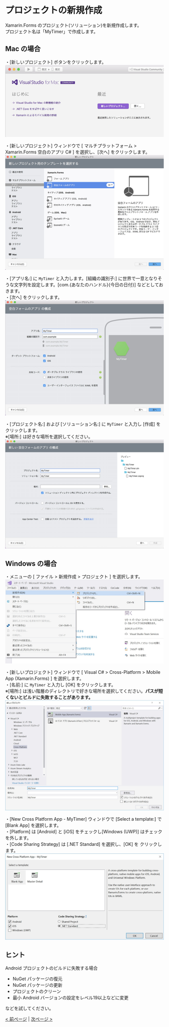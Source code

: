 # プロジェクトの新規作成
Xamarin.Forms のプロジェクト(ソリューション)を新規作成します。  
プロジェクト名は「MyTimer」で作成します。  
  
## Mac の場合
・[新しいプロジェクト] ボタンをクリックします。  
![](./images/Mac0101.jpg)  

・[新しいプロジェクト] ウィンドウで [ マルチプラットフォーム > Xamarin.Forms 空白のアプリ C# ] を選択し、[次へ] をクリックします。  
![](./images/Mac0102.jpg)  

・[アプリ名:] に ```MyTimer``` と入力します。[組織の識別子:] に世界で一意となりそうな文字列を設定します。[com.{あなたのハンドル}{今日の日付}] などとしておきます。  
・[次へ] をクリックします。  
![](./images/Mac0103.jpg)  

・[プロジェクト名:] および [ソリューション名:] に ```MyTimer``` と入力し [作成] をクリックします。  
※[場所:] は好きな場所を選択してください。
![](./images/Mac0104.jpg)  

## Windows の場合
・メニューの [ ファイル > 新規作成 > プロジェクト ] を選択します。  
![](./images/Win0101.jpg)  

・[新しいプロジェクト] ウィンドウで [ Visual C# > Cross-Platform > Mobile App (Xamarin.Forms) ] を選択します。  
・[名前:] に ```MyTimer``` と入力し [OK] をクリックします。  
※[場所:] は浅い階層のディレクトリで好きな場所を選択してください。**パスが短くないとビルドに失敗することがあります。**
![](./images/Win0102.jpg)  

・[New Cross Platform App - MyTimer] ウィンドウで [Select a template:] で [Blank App] を選択します。  
・[Platform] は [Android] と [iOS] をチェックし[Windows (UWP)]
 はチェックを外します。  
 ・[Code Sharing Strategy] は [.NET Standard] を選択し、[OK] を クリックします。
![](./images/Win0103.jpg)  

## ヒント
Android プロジェクトのビルドに失敗する場合  
- NuGet パッケージの復元
- NuGet パッケージの更新
- プロジェクトのクリーン
- 最小 Android バージョンの設定をレベル19以上などに変更

などを試してください。

[< 前ページ](../readme.md) | [次ページ >](./textbook02.md)  